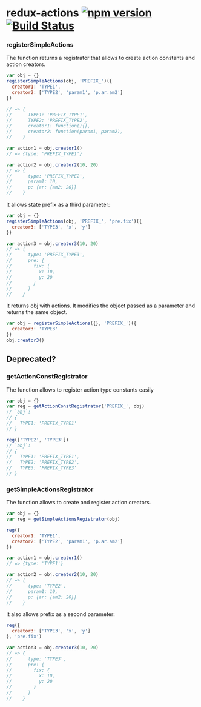 # redux-actions [![npm version](https://badge.fury.io/js/%40evoja%2Fredux-actions.svg)](https://badge.fury.io/js/%40evoja%2Fredux-actions) [![Build Status](https://travis-ci.org/evoja/redux-actions.png)](https://travis-ci.org/evoja/redux-actions)


### registerSimpleActions
The function returns a registrator that allows to create
action constants and action creators.

```js
var obj = {}
registerSimpleActions(obj, 'PREFIX_')({
  creator1: 'TYPE1',
  creator2: ['TYPE2', 'param1', 'p.ar.am2']
})

// => {
//      TYPE1: 'PREFIX_TYPE1',
//      TYPE2: 'PREFIX_TYPE2',
//      creator1: function(){},
//      creator2: function(param1, param2),
//    }

var action1 = obj.creator1()
// => {type: 'PREFIX_TYPE1'}

var action2 = obj.creator2(10, 20)
// => {
//      type: 'PREFIX_TYPE2',
//      param1: 10,
//      p: {ar: {am2: 20}}
//    }
```

It allows state prefix as a third parameter:

```js
var obj = {}
registerSimpleActions(obj, 'PREFIX_', 'pre.fix')({
  creator3: ['TYPE3', 'x', 'y']
})

var action3 = obj.creator3(10, 20)
// => {
//      type: 'PREFIX_TYPE3',
//      pre: {
//        fix: {
//          x: 10,
//          y: 20
//        }
//      }
//    }
```

It returns obj with actions. It modifies the object passed as a parameter
and returns the same object.

```js
var obj = registerSimpleActions({}, 'PREFIX_')({
  creator3: 'TYPE3'
})
obj.creator3()
```

## Deprecated?
### getActionConstRegistrator
The function allows to register action type constants easily

```js
var obj = {}
var reg = getActionConstRegistrator('PREFIX_', obj)
// `obj`:
// {
//   TYPE1: 'PREFIX_TYPE1'
// }

reg(['TYPE2', 'TYPE3'])
// `obj`:
// {
//   TYPE1: 'PREFIX_TYPE1',
//   TYPE2: 'PREFIX_TYPE2',
//   TYPE3: 'PREFIX_TYPE3'
// }
```

### getSimpleActionsRegistrator
The function allows to create and register action creators.

```js
var obj = {}
var reg = getSimpleActionsRegistrator(obj)

reg({
  creator1: 'TYPE1',
  creator2: ['TYPE2', 'param1', 'p.ar.am2']
})

var action1 = obj.creator1()
// => {type: 'TYPE1'}

var action2 = obj.creator2(10, 20)
// => {
//      type: 'TYPE2',
//      param1: 10,
//      p: {ar: {am2: 20}}
//    }
```

It also allows prefix as a second parameter:

```js
reg({
  creator3: ['TYPE3', 'x', 'y']
}, 'pre.fix')

var action3 = obj.creator3(10, 20)
// => {
//      type: 'TYPE3',
//      pre: {
//        fix: {
//          x: 10,
//          y: 20
//        }
//      }
//    }
```

